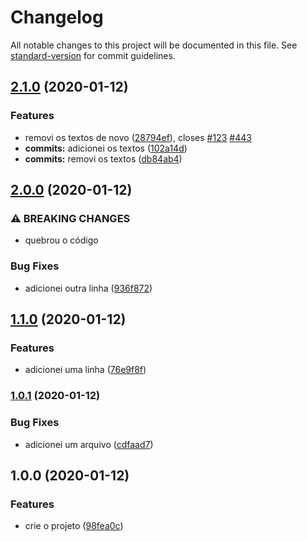 # Changelog

All notable changes to this project will be documented in this file. See [standard-version](https://github.com/conventional-changelog/standard-version) for commit guidelines.

## [2.1.0](https://github.com/klauskpm/changelog-cicd/compare/v2.0.0...v2.1.0) (2020-01-12)


### Features

* removi os textos de novo ([28794ef](https://github.com/klauskpm/changelog-cicd/commit/28794ef1a1261a80fc8522cad9a72994cee41736)), closes [#123](https://github.com/klauskpm/changelog-cicd/issues/123) [#443](https://github.com/klauskpm/changelog-cicd/issues/443)
* **commits:** adicionei os textos ([102a14d](https://github.com/klauskpm/changelog-cicd/commit/102a14d1cad418cb70c0d6adcf555bbf4d096e1d))
* **commits:** removi os textos ([db84ab4](https://github.com/klauskpm/changelog-cicd/commit/db84ab49c561f2577d2cde6dd007365c8c1ef796))

## [2.0.0](https://github.com/klauskpm/changelog-cicd/compare/v1.1.0...v2.0.0) (2020-01-12)


### ⚠ BREAKING CHANGES

* quebrou o código

### Bug Fixes

* adicionei outra linha ([936f872](https://github.com/klauskpm/changelog-cicd/commit/936f8721998f51e56db0907fc95566c2adb8aa17))

## [1.1.0](https://github.com/klauskpm/changelog-cicd/compare/v1.0.1...v1.1.0) (2020-01-12)


### Features

* adicionei uma linha ([76e9f8f](https://github.com/klauskpm/changelog-cicd/commit/76e9f8f8676fb33b71217f4c9539a8e91d668df7))

### [1.0.1](https://github.com/klauskpm/changelog-cicd/compare/v1.0.0...v1.0.1) (2020-01-12)


### Bug Fixes

* adicionei um arquivo ([cdfaad7](https://github.com/klauskpm/changelog-cicd/commit/cdfaad77d4e49d32f6f460976a0cbb65acddb61c))

## 1.0.0 (2020-01-12)


### Features

* crie o projeto ([98fea0c](https://github.com/klauskpm/changelog-cicd/commit/98fea0c1b236f3f55bd5c3b518ce47b78ac2fd6b))
